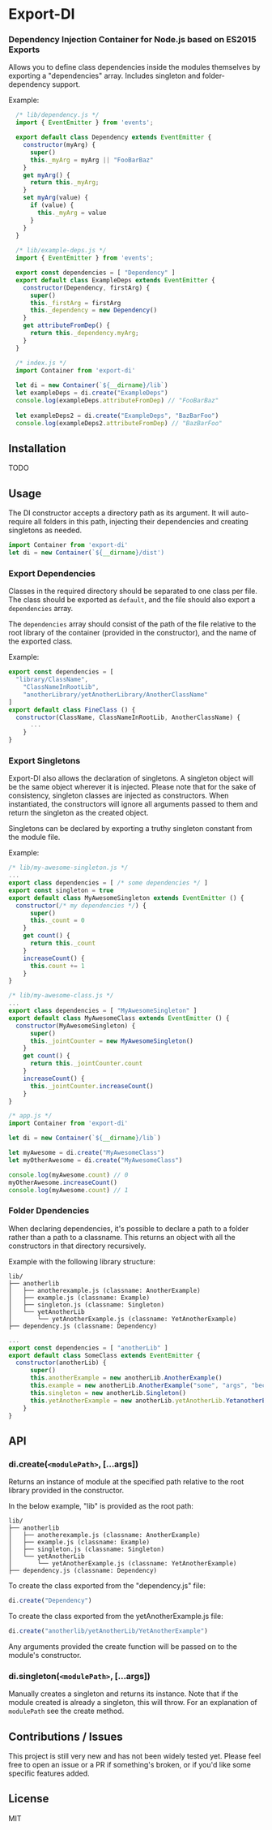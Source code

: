# Export-DI

### Dependency Injection Container for Node.js based on ES2015 Exports

Allows you to define class dependencies inside the modules themselves by exporting a "dependencies" array.
Includes singleton and folder-dependency support.

Example:
```javascript
  /* lib/dependency.js */
  import { EventEmitter } from 'events';

  export default class Dependency extends EventEmitter {
    constructor(myArg) {
      super()
      this._myArg = myArg || "FooBarBaz"
    }
    get myArg() {
      return this._myArg;
    }
    set myArg(value) {
      if (value) {
        this._myArg = value
      }   
    }
  }
  
  /* lib/example-deps.js */
  import { EventEmitter } from 'events';

  export const dependencies = [ "Dependency" ]
  export default class ExampleDeps extends EventEmitter {
    constructor(Dependency, firstArg) {
      super()
      this._firstArg = firstArg
      this._dependency = new Dependency()
    }
    get attributeFromDep() {
      return this._dependency.myArg;
    }
  }

  /* index.js */
  import Container from 'export-di'
  
  let di = new Container(`${__dirname}/lib`)
  let exampleDeps = di.create("ExampleDeps")
  console.log(exampleDeps.attributeFromDep) // "FooBarBaz"
  
  let exampleDeps2 = di.create("ExampleDeps", "BazBarFoo")
  console.log(exampleDeps2.attributeFromDep) // "BazBarFoo"
```


## Installation
TODO

## Usage

The DI constructor accepts a directory path as its argument. It will auto-require all folders in this path, injecting their dependencies and creating singletons as needed.

```javascript
import Container from 'export-di'
let di = new Container(`${__dirname}/dist')
```
### Export Dependencies

Classes in the required directory should be separated to one class per file. The class should be exported as `default`, and the file should also export a `dependencies` array.

The `dependencies` array should consist of the path of the file relative to the root library of the container (provided in the constructor), and the name of the exported class.

Example:
```javascript
export const dependencies = [ 
  "library/ClassName", 
    "ClassNameInRootLib", 
    "anotherLibrary/yetAnotherLibrary/AnotherClassName" 
]
export default class FineClass () {
  constructor(ClassName, ClassNameInRootLib, AnotherClassName) {
      ...
    }
}
```

### Export Singletons

Export-DI also allows the declaration of singletons. A singleton object will be the same object wherever it is injected. Please note that for the sake of consistency, singleton classes are injected as constructors. When instantiated, the constructors will ignore all arguments passed to them and return the singleton as the created object.

Singletons can be declared by exporting a truthy singleton constant from the module file.

Example:
```javascript
/* lib/my-awesome-singleton.js */
...
export class dependencies = [ /* some dependencies */ ]
export const singleton = true
export default class MyAwesomeSingleton extends EventEmitter () {
  constructor(/* my dependencies */) {
      super()
      this._count = 0
    }
    get count() {
      return this._count
    }
    increaseCount() {
      this.count += 1
    }
}

/* lib/my-awesome-class.js */
...
export class dependencies = [ "MyAwesomeSingleton" ]
export default class MyAwesomeClass extends EventEmitter () {
  constructor(MyAwesomeSingleton) {
      super()
      this._jointCounter = new MyAwesomeSingleton()
    }
    get count() {
      return this._jointCounter.count
    }
    increaseCount() {
      this._jointCounter.increaseCount()
    }
}

/* app.js */
import Container from 'export-di'

let di = new Container(`${__dirname}/lib`)

let myAwesome = di.create("MyAwesomeClass")
let myOtherAwesome = di.create("MyAwesomeClass")

console.log(myAwesome.count) // 0
myOtherAwesome.increaseCount()
console.log(myAwesome.count) // 1
```

### Folder Dpendencies

When declaring dependencies, it's possible to declare a path to a folder rather than a path to a classname. This returns an object with all the constructors in that directory recursively.

Example with the following library structure:
```
lib/
├── anotherlib
│   ├── anotherexample.js (classname: AnotherExample)
│   ├── example.js (classname: Example)
│   ├── singleton.js (classname: Singleton)
│   └── yetAnotherLib
│       └── yetAnotherExample.js (classname: YetAnotherExample)
├── dependency.js (classname: Dependency)
```
```javascript
...
export const dependencies = [ "anotherLib" ]
export default class SomeClass extends EventEmitter {
  constructor(anotherLib) {
      super()
      this.anotherExample = new anotherLib.AnotherExample()
      this.example = new anotherLib.AnotherExample("some", "args", "because", "why", "not?")
      this.singleton = new anotherLib.Singleton()
      this.yetAnotherExample = new anotherLib.yetAnotherLib.YetanotherExample()
    }
}
```

## API
### di.create(`<modulePath>`, [...args])
Returns an instance of module at the specified path relative to the root library provided in the constructor.

In the below example, "lib" is provided as the root path:
```
lib/
├── anotherlib
│   ├── anotherexample.js (classname: AnotherExample)
│   ├── example.js (classname: Example)
│   ├── singleton.js (classname: Singleton)
│   └── yetAnotherLib
│       └── yetAnotherExample.js (classname: YetAnotherExample)
├── dependency.js (classname: Dependency)
```
To create the class exported from the "dependency.js" file:
```javascript
di.create("Dependency")
```
To create the class exported from the yetAnotherExample.js file:
```javascript
di.create("anotherlib/yetAnotherLib/YetAnotherExample")
```
Any arguments provided the create function will be passed on to the module's constructor.

### di.singleton(`<modulePath>`, [...args])
Manually creates a singleton and returns its instance. Note that if the module created is already a singleton, this will throw.
For an explanation of `modulePath` see the create method.


## Contributions / Issues
This project is still very new and has not been widely tested yet. Please feel free to open an issue or a PR if something's broken, or if you'd like some specific features added.

## License
MIT

